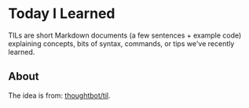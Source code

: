# Today I Learned

TILs are short Markdown documents (a few sentences + example code) explaining
concepts, bits of syntax, commands, or tips we've recently learned.

## About

The idea is from: [thoughtbot/til](https://github.com/thoughtbot/til).
